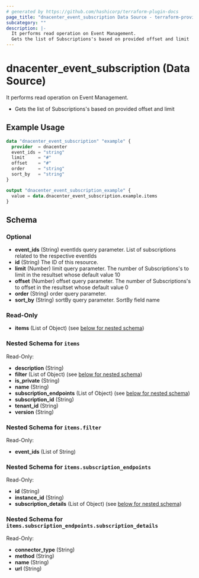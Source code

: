 ```yaml
---
# generated by https://github.com/hashicorp/terraform-plugin-docs
page_title: "dnacenter_event_subscription Data Source - terraform-provider-dnacenter"
subcategory: ""
description: |-
  It performs read operation on Event Management.
  Gets the list of Subscriptions's based on provided offset and limit
---
```


# dnacenter_event_subscription (Data Source)

It performs read operation on Event Management.

- Gets the list of Subscriptions's based on provided offset and limit

## Example Usage

```terraform
data "dnacenter_event_subscription" "example" {
  provider  = dnacenter
  event_ids = "string"
  limit     = "#"
  offset    = "#"
  order     = "string"
  sort_by   = "string"
}

output "dnacenter_event_subscription_example" {
  value = data.dnacenter_event_subscription.example.items
}
```

<!-- schema generated by tfplugindocs -->
## Schema

### Optional

- **event_ids** (String) eventIds query parameter. List of subscriptions related to the respective eventIds
- **id** (String) The ID of this resource.
- **limit** (Number) limit query parameter. The number of Subscriptions's to limit in the resultset whose default value 10
- **offset** (Number) offset query parameter. The number of Subscriptions's to offset in the resultset whose default value 0
- **order** (String) order query parameter.
- **sort_by** (String) sortBy query parameter. SortBy field name

### Read-Only

- **items** (List of Object) (see [below for nested schema](#nestedatt--items))

<a id="nestedatt--items"></a>
### Nested Schema for `items`

Read-Only:

- **description** (String)
- **filter** (List of Object) (see [below for nested schema](#nestedobjatt--items--filter))
- **is_private** (String)
- **name** (String)
- **subscription_endpoints** (List of Object) (see [below for nested schema](#nestedobjatt--items--subscription_endpoints))
- **subscription_id** (String)
- **tenant_id** (String)
- **version** (String)

<a id="nestedobjatt--items--filter"></a>
### Nested Schema for `items.filter`

Read-Only:

- **event_ids** (List of String)


<a id="nestedobjatt--items--subscription_endpoints"></a>
### Nested Schema for `items.subscription_endpoints`

Read-Only:

- **id** (String)
- **instance_id** (String)
- **subscription_details** (List of Object) (see [below for nested schema](#nestedobjatt--items--subscription_endpoints--subscription_details))

<a id="nestedobjatt--items--subscription_endpoints--subscription_details"></a>
### Nested Schema for `items.subscription_endpoints.subscription_details`

Read-Only:

- **connector_type** (String)
- **method** (String)
- **name** (String)
- **url** (String)


